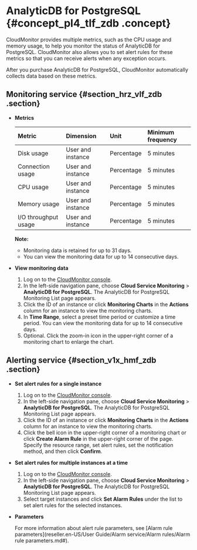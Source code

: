 # AnalyticDB for PostgreSQL {#concept_pl4_tlf_zdb .concept}

CloudMonitor provides multiple metrics, such as the CPU usage and memory usage, to help you monitor the status of AnalyticDB for PostgreSQL. CloudMonitor also allows you to set alert rules for these metrics so that you can receive alerts when any exception occurs.

After you purchase AnalyticDB for PostgreSQL, CloudMonitor automatically collects data based on these metrics.

## Monitoring service {#section_hrz_vlf_zdb .section}

-   **Metrics** 

    |Metric|Dimension|Unit|Minimum frequency|
    |:-----|:--------|:---|:----------------|
    |Disk usage|User and instance|Percentage|5 minutes|
    |Connection usage|User and instance|Percentage|5 minutes|
    |CPU usage|User and instance|Percentage|5 minutes|
    |Memory usage|User and instance|Percentage|5 minutes|
    |I/O throughput usage|User and instance|Percentage|5 minutes|

    **Note:** 

    -   Monitoring data is retained for up to 31 days.
    -   You can view the monitoring data for up to 14 consecutive days.
-   **View monitoring data** 
    1.  Log on to the [CloudMonitor console](https://partners-intl.console.aliyun.com/#/cms).
    2.  In the left-side navigation pane, choose **Cloud Service Monitoring** \> **AnalyticDB for PostgreSQL**. The AnalyticDB for PostgreSQL Monitoring List page appears.
    3.  Click the ID of an instance or click **Monitoring Charts** in the **Actions** column for an instance to view the monitoring charts.
    4.  In **Time Range**, select a preset time period or customize a time period. You can view the monitoring data for up to 14 consecutive days.
    5.  Optional. Click the zoom-in icon in the upper-right corner of a monitoring chart to enlarge the chart.

## Alerting service {#section_v1x_hmf_zdb .section}

-   **Set alert rules for a single instance** 
    1.  Log on to the [CloudMonitor console](https://partners-intl.console.aliyun.com/#/cms).
    2.  In the left-side navigation pane, choose **Cloud Service Monitoring** \> **AnalyticDB for PostgreSQL**. The AnalyticDB for PostgreSQL Monitoring List page appears.
    3.  Click the ID of an instance or click **Monitoring Charts** in the **Actions** column for an instance to view the monitoring charts.
    4.  Click the bell icon in the upper-right corner of a monitoring chart or click **Create Alarm Rule** in the upper-right corner of the page. Specify the resource range, set alert rules, set the notification method, and then click **Confirm**.
-   **Set alert rules for multiple instances at a time** 
    1.  Log on to the [CloudMonitor console](https://partners-intl.console.aliyun.com/#/cms).
    2.  In the left-side navigation pane, choose **Cloud Service Monitoring** \> **AnalyticDB for PostgreSQL**. The AnalyticDB for PostgreSQL Monitoring List page appears.
    3.  Select target instances and click **Set Alarm Rules** under the list to set alert rules for the selected instances.
-   **Parameters** 

    For more information about alert rule parameters, see [Alarm rule parameters](reseller.en-US/User Guide/Alarm service/Alarm rules/Alarm rule parameters.md#).


